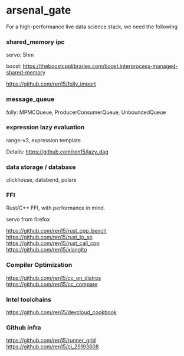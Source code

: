 # arsenal_gate

For a high-performance live data science stack, we need the following

### shared_memory ipc
servo: Shm

boost: https://theboostcpplibraries.com/boost.interprocess-managed-shared-memory

https://github.com/ren15/folly_import  


### message_queue

folly: MPMCQueue, ProducerConsumerQueue, UnboundedQueue

### expression lazy evaluation

range-v3, expression template

Details: https://github.com/ren15/lazy_dag

### data storage / database
clickhouse, databend, polars

### FFI

Rust/C++ FFI, with performance in mind.

servo from firefox

https://github.com/ren15/rust_cpp_bench  
https://github.com/ren15/rust_to_so  
https://github.com/ren15/rust_call_cpp   
https://github.com/ren15/xlanglto  


### Compiler Optimization

https://github.com/ren15/cc_on_distros  
https://github.com/ren15/cc_compare  

### Intel toolchains

https://github.com/ren15/devcloud_cookbook  

### Github infra

https://github.com/ren15/runner_grid  
https://github.com/ren15/ci_29193608  


